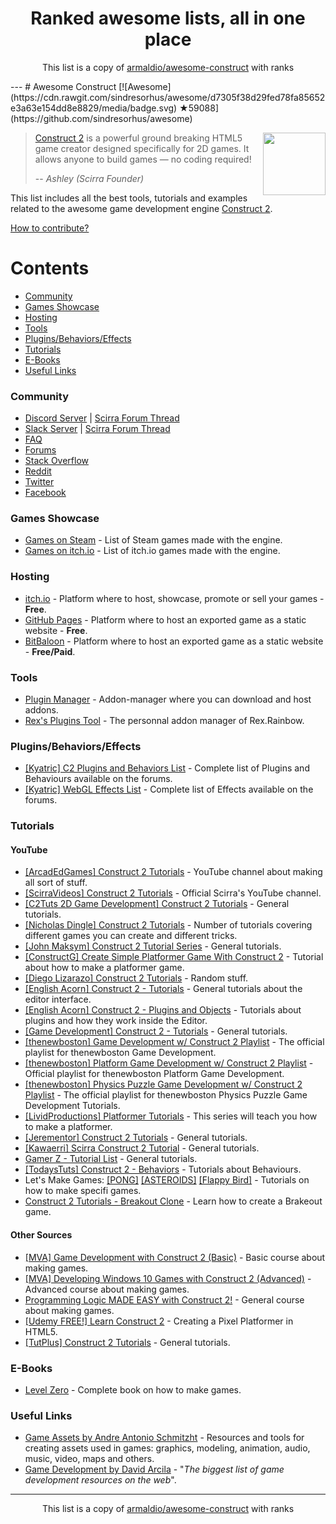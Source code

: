 <h1 align="center">
Ranked awesome lists, all in one place
</h1>
<p align="center">
	This list is a copy of <a href="armaldio/awesome-construct">armaldio/awesome-construct</a> with ranks
</p>
---
# Awesome Construct [![Awesome](https://cdn.rawgit.com/sindresorhus/awesome/d7305f38d29fed78fa85652e3a63e154dd8e8829/media/badge.svg) ★59088](https://github.com/sindresorhus/awesome)

[<img src="https://www.scirra.com/images/construct2.png" align="right" width="100">](https://www.scirra.com/)

> [Construct 2](https://www.scirra.com/construct2) is a powerful ground breaking HTML5 game creator designed specifically for 2D games. It allows anyone to build games — no coding required!
>
> -- <cite>Ashley (Scirra Founder)</cite>

This list includes all the best tools, tutorials and examples related to the awesome game development engine [Construct 2](https://www.scirra.com/construct2).

[How to contribute?](https://github.com/armaldio/awesome-construct/blob/master/contributing.md)

# Contents

- [Community](#community)
- [Games Showcase](#games-showcase)
- [Hosting](#hosting)
- [Tools](#tools)
- [Plugins/Behaviors/Effects](#pluginsbehaviorseffects)
- [Tutorials](#tutorials)
- [E-Books](#e-books)
- [Useful Links](#useful-links)

### Community
* [Discord Server](https://discord.gg/8RJBHbX) | [Scirra Forum Thread](https://www.scirra.com/forum/there-is-a-construct-2-discord-server-chat-app-join-us_t181854)
* [Slack Server](https://scirra.slack.com) | [Scirra Forum Thread](https://www.scirra.com/forum/live-span-class-posthilit-chat-span-for-scirra-com_p1003130?#p1003130)
* [FAQ](https://www.scirra.com/forum/viewtopic.php?t=63692&start=0)
* [Forums](https://www.scirra.com/forum)
* [Stack Overflow](http://stackoverflow.com/questions/tagged/construct-2)
* [Reddit](https://www.reddit.com/r/construct/)
* [Twitter](https://twitter.com/constructteam)
* [Facebook](https://www.facebook.com/ConstructTeam/)

### Games Showcase
* [Games on Steam](http://steamcommunity.com/sharedfiles/filedetails/?id=103535227) - List of Steam games made with the engine.
* [Games on itch.io](https://itch.io/games/tag-construct-2) - List of itch.io games made with the engine.

### Hosting
* [itch.io](http://www.itch.io) - Platform where to host, showcase, promote or sell your games - **Free**.
* [GitHub Pages](http://pages.github.com) - Platform where to host an exported game as a static website - **Free**.
* [BitBaloon](https://www.bitballoon.com) - Platform where to host an exported game as a static website - **Free/Paid**.

### Tools
* [Plugin Manager](https://armaldio.itch.io/construct-2-plugin-manager) - Addon-manager where you can download and host addons.
* [Rex's Plugins Tool](https://rexrainbow.github.io/C2RexDoc/c2rexplugins.weebly.com/index.html) - The personnal addon manager of Rex.Rainbow.

### Plugins/Behaviors/Effects
* [[Kyatric] C2 Plugins and Behaviors List](https://www.scirra.com/forum/viewtopic.php?t=65170&start=0) - Complete list of Plugins and Behaviours available on the forums.
* [[Kyatric] WebGL Effects List](https://www.scirra.com/forum/viewtopic.php?t=74374&start=0) - Complete list of Effects available on the forums.

### Tutorials
#### YouTube

* [[ArcadEdGames] Construct 2 Tutorials](https://www.youtube.com/playlist?list=PLmyh0_jcCzcoPTgHkm4CJSw_sdK5lPSb_) - YouTube channel about making all sort of stuff.
* [[ScirraVideos] Construct 2 Tutorials](https://www.youtube.com/user/ScirraVideos/playlists) - Official Scirra's YouTube channel.
* [[C2Tuts 2D Game Development] Construct 2 Tutorials](https://www.youtube.com/playlist?list=PLGdBDrsyOPm9XGiq1w_8DvbEQbHmkn7fx) - General tutorials.
* [[Nicholas Dingle] Construct 2 Tutorials](https://www.youtube.com/playlist?list=PLsJBMeqEdtggBJBiuX8bnF10ewHjdE20e) - Number of tutorials covering different games you can create and different tricks.
* [[John Maksym] Construct 2 Tutorial Series](https://www.youtube.com/playlist?list=PLq6aUvz66jtfnuyOKnPXO5dZly6CB8naA)  - General tutorials.
* [[ConstructG] Create Simple Platformer Game With Construct 2](https://www.youtube.com/playlist?list=PLxwakQrJudt_NQlMp6oVuBdB-WIDKgoQ3) - Tutorial about how to make a platformer game.
* [[Diego Lizarazo] Construct 2 Tutorials](https://www.youtube.com/user/kanedarkon/videos?view=0&flow=grid&sort=da) - Random stuff.
* [[English Acorn] Construct 2 - Tutorials](https://www.youtube.com/playlist?list=PLusL6SZZRaWr4zqm6GrQHmOuShwtypRJ5) - General tutorials about the editor interface.
* [[English Acorn] Construct 2 - Plugins and Objects](https://www.youtube.com/playlist?list=PLusL6SZZRaWqP6UmVPs9Ml8BRo2t-wvnT) - Tutorials about plugins and how they work inside the Editor.
* [[Game Development] Construct 2 - Tutorials](https://www.youtube.com/channel/UCCR955dujboBxEN2VJlZwJw/playlists) - General tutorials.
* [[thenewboston] Game Development w/ Construct 2 Playlist](https://www.youtube.com/playlist?list=PL6gx4Cwl9DGAfHxsK6bji7trLS-N0nKF-) - The official playlist for thenewboston Game Development.
* [[thenewboston] Platform Game Development w/ Construct 2 Playlist](https://www.youtube.com/playlist?list=PL6gx4Cwl9DGAp287UuTE0-K7Ty-b8rGAX) - Official playlist for thenewboston Platform Game Development.
* [[thenewboston] Physics Puzzle Game Development w/ Construct 2 Playlist](https://www.youtube.com/playlist?list=PL6gx4Cwl9DGDexNbWi0uPBP6buduUZO3Q) - The official playlist for thenewboston Physics Puzzle Game Development Tutorials.
* [[LividProductions] Platformer Tutorials](https://www.youtube.com/playlist?list=PLz66pfeeD4TcPN9kO7JlqiITpgi_WWgn7) - This series will teach you how to make a platformer.
* [[Jerementor] Construct 2 Tutorials](https://www.youtube.com/channel/UCQkYeiHm9URZsa7nugUg1lw/playlists) - General tutorials.
* [[Kawaerri] Scirra Construct 2 Tutorial](https://www.youtube.com/playlist?list=PLdn9X5UVD8H1dEcWVjYU9E5fbpPGjZnQv) - General tutorials.
* [Gamer Z - Tutorial List](https://www.youtube.com/channel/UCXIcG5r9W_Iw6dui35g9oLQ/playlists) - General tutorials.
* [[TodaysTuts] Construct 2 - Behaviors](https://www.youtube.com/playlist?list=PLO3K3VFvlU6B1InGyrx7Iz7w_MDizWlXK) - Tutorials about Behaviours.
* Let's Make Games: [[PONG]](https://www.youtube.com/watch?v=cvItNHEMB80) [[ASTEROIDS]](https://www.youtube.com/watch?v=nYULTk2BpKY) [[Flappy Bird]](https://www.youtube.com/watch?v=eBccn1qMB_U) - Tutorials on how to make specifi games.
* [Construct 2 Tutorials - Breakout Clone](https://www.youtube.com/playlist?list=PL59F92017DA9887DB) - Learn how to create a Brakeout game.

#### Other Sources

* [[MVA] Game Development with Construct 2 (Basic)](https://mva.microsoft.com/en-US/training-courses/game-development-with-construct-2-8355) - Basic course about making games.
* [[MVA] Developing Windows 10 Games with Construct 2 (Advanced)](https://mva.microsoft.com/en-US/training-courses/developing-windows-10-games-with-construct-2-16335) - Advanced course about making games.
* [Programming Logic MADE EASY with Construct 2!](https://www.jerementor.com/programming-logic-made-easy-with-construct-2.html) - General course about making games.
* [[Udemy FREE!] Learn Construct 2](https://www.udemy.com/learn-construct-2-creating-a-pixel-platformer-in-html5/) - Creating a Pixel Platformer in HTML5.
* [[TutPlus] Construct 2 Tutorials](https://gamedevelopment.tutsplus.com/categories/construct-2) - General tutorials.

### E-Books
* [Level Zero](https://www.scirra.com/blog/172/level-zero-free-construct-2-book) - Complete book on how to make games.

### Useful Links
* [Game Assets by Andre Antonio Schmitzht](https://game-assets.zeef.com/andre.antonio.schmitz) - Resources and tools for creating assets used in games: graphics, modeling, animation, audio, music, video, maps and others.
* [Game Development by David Arcila](https://game-development.zeef.com/david.arcila) - "*The biggest list of game development resources on the web*".








---
<p align="center">
	This list is a copy of <a href="armaldio/awesome-construct">armaldio/awesome-construct</a> with ranks
</p>

<script>
  (function(i,s,o,g,r,a,m){i['GoogleAnalyticsObject']=r;i[r]=i[r]||function(){
  (i[r].q=i[r].q||[]).push(arguments)},i[r].l=1*new Date();a=s.createElement(o),
  m=s.getElementsByTagName(o)[0];a.async=1;a.src=g;m.parentNode.insertBefore(a,m)
  })(window,document,'script','https://www.google-analytics.com/analytics.js','ga');

  ga('create', 'UA-100705027-1', 'auto');
  ga('send', 'pageview');

</script>
